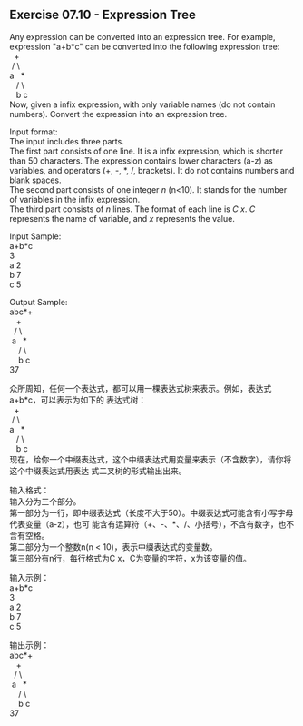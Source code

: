 ## Exercise 07.10 - Expression Tree

Any expression can be converted into an expression tree.
For example, expression "a+b*c" can be converted into 
the following expression tree:  
&nbsp;&nbsp;\+  
&nbsp;/&nbsp;\\  
a&nbsp;&nbsp;&nbsp;\*  
&nbsp;&nbsp;&nbsp;/&nbsp;\\  
&nbsp;&nbsp;&nbsp;b c  
Now, given a infix expression, with only variable names
(do not contain numbers).
Convert the expression into an expression tree.

Input format:  
The input includes three parts.  
The first part consists of one line. It is a infix expression, which is shorter than 50 characters.
The expression contains lower characters (a-z) as variables, and operators (+, -, *, /, brackets).
It do not contains numbers and blank spaces.  
The second part consists of one integer *n* (n<10).
It stands for the number of variables in the infix expression.  
The third part consists of *n* lines. The format of each line is *C x*. 
*C* represents the name of variable, and *x* represents the value.

Input Sample:  
a\+b\*c  
3  
a 2  
b 7  
c 5  

Output Sample:  
abc\*\+  
&nbsp;&nbsp;&nbsp;\+  
&nbsp;&nbsp;/&nbsp;\\  
&nbsp;a&nbsp;&nbsp;&nbsp;\*  
&nbsp;&nbsp;&nbsp;&nbsp;/&nbsp;\\  
&nbsp;&nbsp;&nbsp;&nbsp;b&nbsp;c  
37  

众所周知，任何一个表达式，都可以用一棵表达式树来表示。例如，表达式a\+b\*c，可以表示为如下的
表达式树：  
&nbsp;&nbsp;\+  
&nbsp;/ \\  
a&nbsp;&nbsp;&nbsp;\*  
&nbsp;&nbsp;&nbsp;/ \\  
&nbsp;&nbsp;&nbsp;b c  
现在，给你一个中缀表达式，这个中缀表达式用变量来表示（不含数字），请你将这个中缀表达式用表达
式二叉树的形式输出出来。

输入格式：  
输入分为三个部分。  
第一部分为一行，即中缀表达式（长度不大于50）。中缀表达式可能含有小写字母代表变量（a-z），也可
能含有运算符（\+、\-、\*、/、小括号），不含有数字，也不含有空格。  
第二部分为一个整数n(n < 10)，表示中缀表达式的变量数。  
第三部分有n行，每行格式为C x，C为变量的字符，x为该变量的值。

输入示例：  
a\+b\*c  
3  
a 2  
b 7  
c 5  

输出示例：  
abc\*\+  
&nbsp;&nbsp;&nbsp;\+  
&nbsp;&nbsp;/&nbsp;\\  
&nbsp;a&nbsp;&nbsp;&nbsp;\*  
&nbsp;&nbsp;&nbsp;&nbsp;/&nbsp;\\  
&nbsp;&nbsp;&nbsp;&nbsp;b&nbsp;c  
37  
